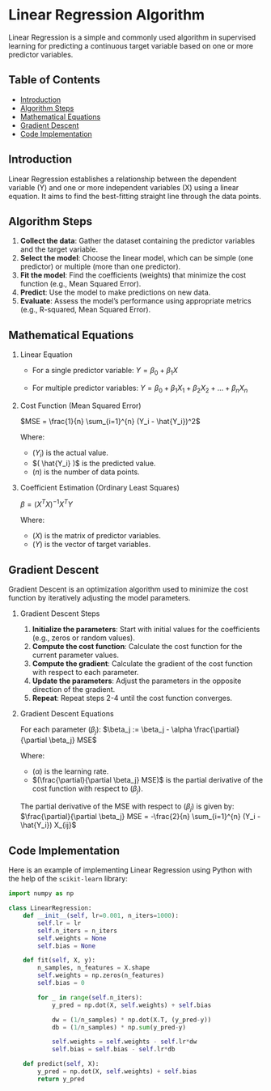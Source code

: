 # Linear Regression Algorithm

Linear Regression is a simple and commonly used algorithm in supervised learning for predicting a continuous target variable based on one or more predictor variables.

## Table of Contents
- [Introduction](#introduction)
- [Algorithm Steps](#algorithm-steps)
- [Mathematical Equations](#mathematical-equations)
- [Gradient Descent](#gradient-descent)
- [Code Implementation](#code-implementation)

## Introduction

Linear Regression establishes a relationship between the dependent variable (Y) and one or more independent variables (X) using a linear equation. It aims to find the best-fitting straight line through the data points.

## Algorithm Steps

1. **Collect the data**: Gather the dataset containing the predictor variables and the target variable.
2. **Select the model**: Choose the linear model, which can be simple (one predictor) or multiple (more than one predictor).
3. **Fit the model**: Find the coefficients (weights) that minimize the cost function (e.g., Mean Squared Error).
4. **Predict**: Use the model to make predictions on new data.
5. **Evaluate**: Assess the model’s performance using appropriate metrics (e.g., R-squared, Mean Squared Error).

## Mathematical Equations

1. Linear Equation

    - For a single predictor variable:
    $Y = \beta_0 + \beta_1X$
    
    - For multiple predictor variables:
    $Y = \beta_0 + \beta_1X_1 + \beta_2X_2 + \ldots + \beta_nX_n$

2. Cost Function (Mean Squared Error)

    $MSE = \frac{1}{n} \sum_{i=1}^{n} (Y_i - \hat{Y_i})^2$

    Where:
    - $( Y_i )$ is the actual value.
    - $( \hat{Y_i} )$ is the predicted value.
    - $( n )$ is the number of data points.

3. Coefficient Estimation (Ordinary Least Squares)

    $\beta = (X^TX)^{-1}X^TY$

    Where:
    - $( X )$ is the matrix of predictor variables.
    - $( Y )$ is the vector of target variables.

## Gradient Descent

Gradient Descent is an optimization algorithm used to minimize the cost function by iteratively adjusting the model parameters. 

1. Gradient Descent Steps

    1. **Initialize the parameters**: Start with initial values for the coefficients (e.g., zeros or random values).
    2. **Compute the cost function**: Calculate the cost function for the current parameter values.
    3. **Compute the gradient**: Calculate the gradient of the cost function with respect to each parameter.
    4. **Update the parameters**: Adjust the parameters in the opposite direction of the gradient.
    5. **Repeat**: Repeat steps 2-4 until the cost function converges.

2. Gradient Descent Equations

    For each parameter $(\beta_j)$:
    $\beta_j := \beta_j - \alpha \frac{\partial}{\partial \beta_j} MSE$

    Where:
    - $(\alpha)$ is the learning rate.
    - $(\frac{\partial}{\partial \beta_j} MSE)$ is the partial derivative of the cost function with respect to $(\beta_j)$.

    The partial derivative of the MSE with respect to $(\beta_j)$ is given by:
    $\frac{\partial}{\partial \beta_j} MSE = -\frac{2}{n} \sum_{i=1}^{n} (Y_i - \hat{Y_i}) X_{ij}$

## Code Implementation

Here is an example of implementing Linear Regression using Python with the help of the `scikit-learn` library:

```python
import numpy as np

class LinearRegression:
    def __init__(self, lr=0.001, n_iters=1000):
        self.lr = lr
        self.n_iters = n_iters
        self.weights = None
        self.bias = None

    def fit(self, X, y):
        n_samples, n_features = X.shape
        self.weights = np.zeros(n_features)
        self.bias = 0

        for _ in range(self.n_iters):
            y_pred = np.dot(X, self.weights) + self.bias

            dw = (1/n_samples) * np.dot(X.T, (y_pred-y))
            db = (1/n_samples) * np.sum(y_pred-y)

            self.weights = self.weights - self.lr*dw
            self.bias = self.bias - self.lr*db

    def predict(self, X):
        y_pred = np.dot(X, self.weights) + self.bias
        return y_pred